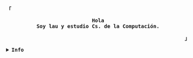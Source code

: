 <div align="justify">
  <p align="left">
    <strong>
      <samp>「</samp>
    </strong>
  </p>
  <p align="center">
    <samp>
      <b>
        Hola
        <br />
        Soy lau y estudio Cs. de la Computación.
      </b>
      <br />
    <!--   <img -->
    <!--     src="https://readme-typing-svg.demolab.com?font=Iosevka&duration=3000&pause=3000&color=29E7F7&center=true&vCenter=true&width=435&lines=o.o" -->
    <!--     alt="Typing SVG" -->
    <!--   /> -->
    <!-- </samp> -->
  </p>
  <p align="right">
    <strong>
      <samp>」</samp>
    </strong>
  </p>
  <details>
    <summary>
      <samp>
        <b>Info</b>
      </samp>
    </summary>
    <br />
    <h2></h2>
    <p align="center">
    </p>
    <h2></h2>
    <br />
    <div align="center">
      <table>
        <tr>
          <td>
            <a href="#--------">
              <img
                align="center"
                alt="GitHub Stats"
                src="https://github-readme-stats.vercel.app/api?username=lautarofamaf&count_private=true&show_icons=true&include_all_commits=true&hide_border=true&theme=nord"
              />
            </a>
          </td>
          <td>
            <a href="#--------">
              <img
                align="center"
                alt="Top Language"
                src="https://github-readme-stats.vercel.app/api/top-langs/?username=lautarofamaf&hide_progress=true&layout=compact&hide_border=true&langs_count=10&theme=nord"
              />
            </a>
          </td>
        </tr>
      </table>
    </div>
  </details>
</div>
